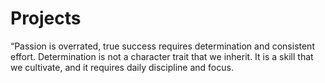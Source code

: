 # Projects
“Passion is overrated, true success requires  determination and consistent effort.  Determination is not a character trait that we  inherit. It is a skill that we cultivate, and it  requires daily discipline and focus.
